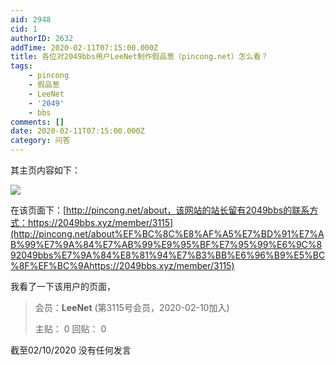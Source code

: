 ```yaml
---
aid: 2948
cid: 1
authorID: 2632
addTime: 2020-02-11T07:15:00.000Z
title: 各位对2049bbs用户LeeNet制作假品葱（pincong.net）怎么看？
tags:
    - pincong
    - 假品葱
    - LeeNet
    - '2049'
    - bbs
comments: []
date: 2020-02-11T07:15:00.000Z
category: 问答
---
```


其主页内容如下：

![](https://i.imgur.com/uKZFZmu.png)

在该页面下：[http://pincong.net/about，该网站的站长留有2049bbs的联系方式：https://2049bbs.xyz/member/3115](http://pincong.net/about%EF%BC%8C%E8%AF%A5%E7%BD%91%E7%AB%99%E7%9A%84%E7%AB%99%E9%95%BF%E7%95%99%E6%9C%892049bbs%E7%9A%84%E8%81%94%E7%B3%BB%E6%96%B9%E5%BC%8F%EF%BC%9Ahttps://2049bbs.xyz/member/3115)

我看了一下该用户的页面，

> 会员：**LeeNet** (第3115号会员，2020-02-10加入)
> 
> 主贴： 0 回贴： 0

截至02/10/2020 没有任何发言
